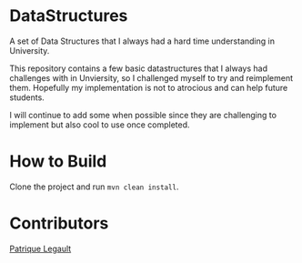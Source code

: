 # DataStructures
A set of Data Structures that I always had a hard time understanding in University.

This repository contains a few basic datastructures that I always had challenges with in Unviersity, so I challenged myself to try and reimplement them. Hopefully my implementation is not to atrocious and can help future students.

I will continue to add some when possible since they are challenging to implement but also cool to use once completed.

# How to Build

Clone the project and run `mvn clean install`.

# Contributors

[Patrique Legault](patrique.legault@gmail.com)
